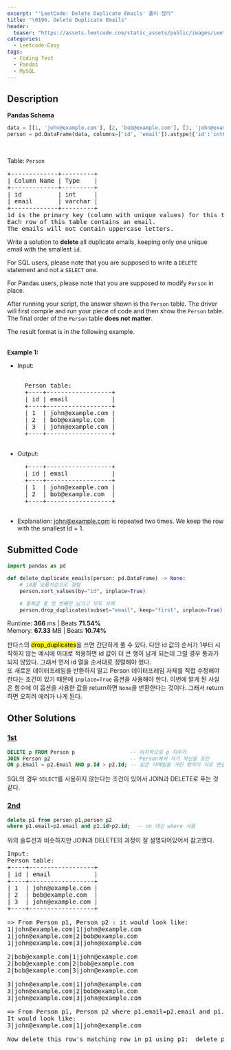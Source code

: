 ```yaml
---
excerpt: "'LeetCode: Delete Duplicate Emails' 풀이 정리"
title: "\0196. Delete Duplicate Emails"
header:
  teaser: "https://assets.leetcode.com/static_assets/public/images/LeetCode_Sharing.png"
categories:
  - Leetcode-Easy
tags:
  - Coding Test
  - Pandas
  - MySQL
---
```


## <i class="fa-solid fa-file-lines"></i> Description

**Pandas Schema**
```python
data = [[1, 'john@example.com'], [2, 'bob@example.com'], [3, 'john@example.com']]
person = pd.DataFrame(data, columns=['id', 'email']).astype({'id':'int64', 'email':'object'})
```
<br>

Table: `Person`
<pre>
+-------------+---------+
| Column Name | Type    |
+-------------+---------+
| id          | int     |
| email       | varchar |
+-------------+---------+
id is the primary key (column with unique values) for this table.
Each row of this table contains an email.
The emails will not contain uppercase letters.
</pre>

Write a solution to **delete** all duplicate emails, keeping only one unique email with the smallest `id`.

For SQL users, please note that you are supposed to write a `DELETE` statement and not a `SELECT` one.

For Pandas users, please note that you are supposed to modify `Person` in place.

After running your script, the answer shown is the `Person` table. The driver will first compile and run your piece of code and then show the `Person` table. The final order of the `Person` table **does not matter**.

The result format is in the following example.   
<br>

**Example 1:**

- Input:   
    <pre> 
    Person table:
    +----+------------------+
    | id | email            |
    +----+------------------+
    | 1  | john@example.com |
    | 2  | bob@example.com  |
    | 3  | john@example.com |
    +----+------------------+
    </pre>
- Output:  
    <pre>
    +----+------------------+
    | id | email            |
    +----+------------------+
    | 1  | john@example.com |
    | 2  | bob@example.com  |
    +----+------------------+
    </pre>
- Explanation: john@example.com is repeated two times. We keep the row with the smallest Id = 1.

## <i class="fa-solid fa-cloud-arrow-up"></i> Submitted Code

```python
import pandas as pd

def delete_duplicate_emails(person: pd.DataFrame) -> None:
    # id를 오름차순으로 정렬
    person.sort_values(by="id", inplace=True)
    
    # 중복값 중 첫 번째만 남기고 모두 삭제
    person.drop_duplicates(subset="email", keep="first", inplace=True)
```
<i class="fa-solid fa-clock"></i> Runtime: **366** ms \| Beats **71.54%**    
<i class="fa-solid fa-memory"></i> Memory: **67.33** MB \| Beats **10.74%**

판다스의 <mark>drop_duplicates</mark>을 쓰면 간단하게 풀 수 있다. 다만 id 값의 순서가 1부터 시작하지 않는 예시에 이대로 적용하면 id 값이 더 큰 행이 남게 되는데 그럴 경우 통과가 되지 않았다. 그래서 먼저 id 열을 순서대로 정렬해야 했다.   
또 새로운 데이터프레임을 반환하지 말고 Person 데이터프레임 자체를 직접 수정해야 한다는 조건이 있기 때문에 `inplace=True` 옵션을 사용해야 한다. 이번에 알게 된 사실은 함수에 이 옵션을 사용한 값을 return하면 `None`을 반환한다는 것이다. 그래서 return하면 오히려 에러가 나게 된다.

## <i class="fa-solid fa-flask"></i> Other Solutions

### <a href="https://leetcode.com/problems/delete-duplicate-emails/solutions/6317652/easy-solution-by-mayankluthyagi-0gpt/" target="_blank">1st</a>

```sql
DELETE p FROM Person p                  -- 마지막으로 p 지우기
JOIN Person p2                          -- Person에서 자기 자신을 조인
ON p.Email = p2.Email AND p.Id > p2.Id; -- 같은 이메일을 가진 행끼리 서로 연결시키고 그 중 p의 id가 더 큰 행만 남기기
```
SQL의 경우 `SELECT`를 사용하지 않는다는 조건이 있어서 JOIN과 DELETE로 푸는 것 같다.

### <a href="https://leetcode.com/problems/delete-duplicate-emails/solutions/2627589/my-sql-solution-by-_himanshu_12-cy0p/" target="_blank">2nd</a>

```sql
delete p1 from person p1,person p2 
where p1.email=p2.email and p1.id>p2.id;  -- on 대신 where 사용
```
위의 솔루션과 비슷하지만 JOIN과 DELETE의 과정이 잘 설명되어있어서 참고했다.
<pre>
Input: 
Person table:
+----+------------------+
| id | email            |
+----+------------------+
| 1  | john@example.com |
| 2  | bob@example.com  |
| 3  | john@example.com |
+----+------------------+

=> From Person p1, Person p2 : it would look like:
1|john@example.com|1|john@example.com
1|john@example.com|2|bob@example.com 
1|john@example.com|3|john@example.com

2|bob@example.com|1|john@example.com
2|bob@example.com|2|bob@example.com
2|bob@example.com|3|john@example.com

3|john@example.com|1|john@example.com
3|john@example.com|2|bob@example.com
3|john@example.com|3|john@example.com

=> From Person p1, Person p2 where p1.email=p2.email and p1.id>p2.id:
It would look like:
3|john@example.com|1|john@example.com

Now delete this row's matching row in p1 using p1:  delete p1
</pre>